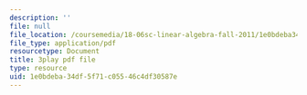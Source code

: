 ```yaml
---
description: ''
file: null
file_location: /coursemedia/18-06sc-linear-algebra-fall-2011/1e0bdeba34df5f71c05546c4df30587e_B17h10EF59g.pdf
file_type: application/pdf
resourcetype: Document
title: 3play pdf file
type: resource
uid: 1e0bdeba-34df-5f71-c055-46c4df30587e
---
```


